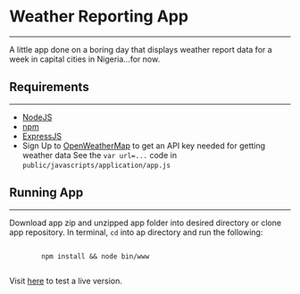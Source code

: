 <h1>Weather Reporting App</h1> <hr />

<p>A little app done on a boring day that displays weather report data for a week in capital cities in Nigeria...for now.</p>

<h2>Requirements</h2><hr />
<ul>
    <li><a href="http://nodejs.org" target="_blank">NodeJS</a></li>
    <li><a href="http://npmjs.org" target="_blank">npm</a></li>
    <li><a href="http://expressjs.com" target="_blank">ExpressJS</a></li>
    <li>Sign Up to <a href="http://openweathermap.org" target="_blank">OpenWeatherMap</a> to get an API key needed for getting weather data
        See the <code>var url=...</code> code in <code>public/javascripts/application/app.js</code></li>
</ul>

<h2>Running App</h2> <hr />
<p>Download app zip and unzipped app folder into desired directory or clone app repository. In terminal, <code>cd</code> into ap directory and
run the following:</p>
<p>
    <code>
        npm install && node bin/www
    </code>
</p>

Visit <a href="http://weather-report-master.herokuapp.com" target="_blank">here</a> to test a live version.
